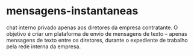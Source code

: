 # mensagens-instantaneas
chat interno privado apenas aos diretores da empresa contratante. O objetivo é criar um plataforma de envio de mensagens de texto – apenas mensagens de texto entre os diretores, durante o expediente de trabalho pela rede interna da empresa.
